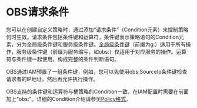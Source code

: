 # OBS请求条件<a name="obs_03_0155"></a>

您可以在创建自定义策略时，通过添加“请求条件”（Condition元素）来控制策略何时生效。请求条件包括条件键和运算符，条件键表示策略语句的Condition元素，分为全局级条件键和服务级条件键。[全局级条件键](https://support.huaweicloud.com/usermanual-iam/iam_01_0017.html)（前缀为g:）适用于所有操作，服务级条件键（前缀为服务缩写，如obs:）仅适用于对应服务的操作。运算符与条件键一起使用，构成完整的条件判断语句。

OBS通过IAM预置了一组条件键，例如，您可以先使用obs:SourceIp条件键检查请求者的IP地址，然后再允许执行操作。

OBS支持的条件键和运算符与桶策略的Condition一致，在IAM配置时需要在前面加上“obs:”。详细的Condition介绍请参见[Policy格式](https://support.huaweicloud.com/devg-obs/zh-cn_topic_0118394684.html)。

